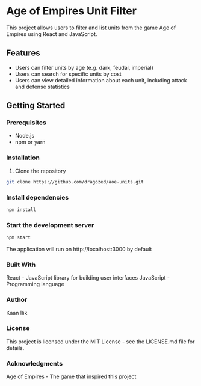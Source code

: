 # Age of Empires Unit Filter

This project allows users to filter and list units from the game Age of Empires using React and JavaScript.

## Features
- Users can filter units by age (e.g. dark, feudal, imperial)
- Users can search for specific units by cost
- Users can view detailed information about each unit, including attack and defense statistics

## Getting Started

### Prerequisites
- Node.js
- npm or yarn

### Installation
1. Clone the repository
```bash
git clone https://github.com/dragozed/aoe-units.git
```

### Install dependencies
```bash
npm install
```

### Start the development server
```bash
npm start
```

The application will run on http://localhost:3000 by default

### Built With
React - JavaScript library for building user interfaces
JavaScript - Programming language

### Author
Kaan İlik

### License
This project is licensed under the MIT License - see the LICENSE.md file for details.

### Acknowledgments
Age of Empires - The game that inspired this project
